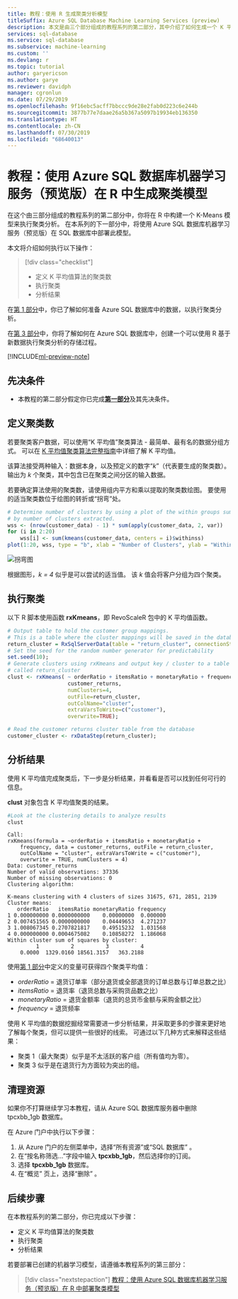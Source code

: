 ```yaml
---
title: 教程：使用 R 生成聚类分析模型
titleSuffix: Azure SQL Database Machine Learning Services (preview)
description: 本文是由三个部分组成的教程系列的第二部分，其中介绍了如何生成一个 K 平均值模型，以使用 Azure SQL 数据库机器学习服务（预览版）在 R 中执行聚类分析。
services: sql-database
ms.service: sql-database
ms.subservice: machine-learning
ms.custom: ''
ms.devlang: r
ms.topic: tutorial
author: garyericson
ms.author: garye
ms.reviewer: davidph
manager: cgronlun
ms.date: 07/29/2019
ms.openlocfilehash: 9f16ebc5acff7bbccc9de28e2fab0d223c6e244b
ms.sourcegitcommit: 3877b77e7daae26a5b367a5097b19934eb136350
ms.translationtype: HT
ms.contentlocale: zh-CN
ms.lasthandoff: 07/30/2019
ms.locfileid: "68640013"
---
```

# <a name="tutorial-build-a-clustering-model-in-r-with-azure-sql-database-machine-learning-services-preview"></a>教程：使用 Azure SQL 数据库机器学习服务（预览版）在 R 中生成聚类模型

在这个由三部分组成的教程系列的第二部分中，你将在 R 中构建一个 K-Means 模型来执行聚类分析。 在本系列的下一部分中，将使用 Azure SQL 数据库机器学习服务（预览版）在 SQL 数据库中部署此模型。

本文将介绍如何执行以下操作：

> [!div class="checklist"]
> * 定义 K 平均值算法的聚类数
> * 执行聚类
> * 分析结果

在[第 1 部分](sql-database-tutorial-clustering-model-prepare-data.md)中，你已了解如何准备 Azure SQL 数据库中的数据，以执行聚类分析。

在[第 3 部分](sql-database-tutorial-clustering-model-deploy.md)中，你将了解如何在 Azure SQL 数据库中，创建一个可以使用 R 基于新数据执行聚类分析的存储过程。

[!INCLUDE[ml-preview-note](../../includes/sql-database-ml-preview-note.md)]

## <a name="prerequisites"></a>先决条件

* 本教程的第二部分假定你已完成[**第一部分**](sql-database-tutorial-clustering-model-prepare-data.md)及其先决条件。

## <a name="define-the-number-of-clusters"></a>定义聚类数

若要聚类客户数据，可以使用“K 平均值”聚类算法 - 最简单、最有名的数据分组方式。 
可以在 [K 平均值聚类算法完整指南](https://www.kdnuggets.com/2019/05/guide-k-means-clustering-algorithm.html)中详细了解 K 平均值。

该算法接受两种输入：数据本身，以及预定义的数字“*k*”（代表要生成的聚类数）。
输出为 *k* 个聚类，其中包含已在聚类之间分区的输入数据。

若要确定算法使用的聚类数，请使用组内平方和乘以提取的聚类数绘图。 要使用的适当聚类数位于绘图的转折或“拐弯”处。

```r
# Determine number of clusters by using a plot of the within groups sum of squares,
# by number of clusters extracted. 
wss <- (nrow(customer_data) - 1) * sum(apply(customer_data, 2, var))
for (i in 2:20)
    wss[i] <- sum(kmeans(customer_data, centers = i)$withinss)
plot(1:20, wss, type = "b", xlab = "Number of Clusters", ylab = "Within groups sum of squares")
```

![拐弯图](./media/sql-database-tutorial-clustering-model-build/elbow-graph.png)

根据图形，*k = 4* 似乎是可以尝试的适当值。 该 *k* 值会将客户分组为四个聚类。

## <a name="perform-clustering"></a>执行聚类

以下 R 脚本使用函数 **rxKmeans**，即 RevoScaleR 包中的 K 平均值函数。

```r
# Output table to hold the customer group mappings.
# This is a table where the cluster mappings will be saved in the database.
return_cluster = RxSqlServerData(table = "return_cluster", connectionString = connStr);
# Set the seed for the random number generator for predictability
set.seed(10);
# Generate clusters using rxKmeans and output key / cluster to a table in SQL database
# called return_cluster
clust <- rxKmeans( ~ orderRatio + itemsRatio + monetaryRatio + frequency,
                   customer_returns,
                   numClusters=4,
                   outFile=return_cluster,
                   outColName="cluster",
                   extraVarsToWrite=c("customer"),
                   overwrite=TRUE);

# Read the customer returns cluster table from the database
customer_cluster <- rxDataStep(return_cluster);
```

## <a name="analyze-the-results"></a>分析结果

使用 K 平均值完成聚类后，下一步是分析结果，并看看是否可以找到任何可行的信息。

**clust** 对象包含 K 平均值聚类的结果。

```r
#Look at the clustering details to analyze results
clust
```

```results
Call:
rxKmeans(formula = ~orderRatio + itemsRatio + monetaryRatio + 
    frequency, data = customer_returns, outFile = return_cluster, 
    outColName = "cluster", extraVarsToWrite = c("customer"), 
    overwrite = TRUE, numClusters = 4)
Data: customer_returns
Number of valid observations: 37336
Number of missing observations: 0 
Clustering algorithm:  

K-means clustering with 4 clusters of sizes 31675, 671, 2851, 2139
Cluster means:
   orderRatio   itemsRatio monetaryRatio frequency
1 0.000000000 0.0000000000    0.00000000  0.000000
2 0.007451565 0.0000000000    0.04449653  4.271237
3 1.008067345 0.2707821817    0.49515232  1.031568
4 0.000000000 0.0004675082    0.10858272  1.186068
Within cluster sum of squares by cluster:
         1          2          3          4
    0.0000  1329.0160 18561.3157   363.2188
```

使用[第 1 部分](sql-database-tutorial-clustering-model-prepare-data.md#separate-customers)中定义的变量可获得四个聚类平均值：

* *orderRatio* = 退货订单率（部分退货或全部退货的订单总数与订单总数之比）
* *itemsRatio* = 退货率（退货总数与采购货品数之比）
* *monetaryRatio* = 退货金额率（退货的总货币金额与采购金额之比）
* *frequency* = 退货频率

使用 K 平均值的数据挖掘经常需要进一步分析结果，并采取更多的步骤来更好地了解每个聚类，但可以提供一些很好的线索。
可通过以下几种方式来解释这些结果：

* 聚类 1（最大聚类）似乎是不太活跃的客户组（所有值均为零）。
* 聚类 3 似乎是在退货行为方面较为突出的组。

## <a name="clean-up-resources"></a>清理资源

如果你不打算继续学习本教程，请从 Azure SQL 数据库服务器中删除 tpcxbb_1gb 数据库。

在 Azure 门户中执行以下步骤：

1. 从 Azure 门户的左侧菜单中，选择“所有资源”或“SQL 数据库”   。
1. 在“按名称筛选...”字段中输入 **tpcxbb_1gb**，然后选择你的订阅。 
1. 选择 **tpcxbb_1gb** 数据库。
1. 在“概览”  页上，选择“删除”  。

## <a name="next-steps"></a>后续步骤

在本教程系列的第二部分，你已完成以下步骤：

* 定义 K 平均值算法的聚类数
* 执行聚类
* 分析结果

若要部署已创建的机器学习模型，请遵循本教程系列的第三部分：

> [!div class="nextstepaction"]
> [教程：使用 Azure SQL 数据库机器学习服务（预览版）在 R 中部署聚类模型](sql-database-tutorial-clustering-model-deploy.md)